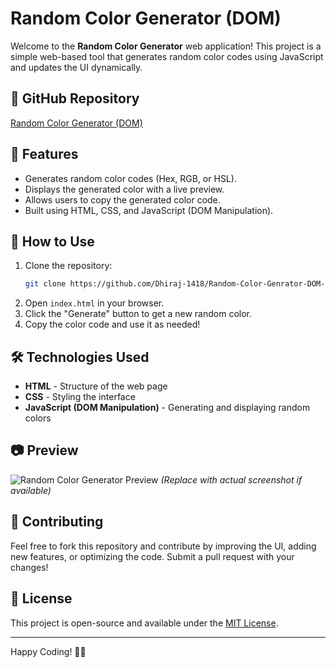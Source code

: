 # Random Color Generator (DOM)

Welcome to the **Random Color Generator** web application! This project is a simple web-based tool that generates random color codes using JavaScript and updates the UI dynamically.

## 🔗 GitHub Repository
[Random Color Generator (DOM)](https://github.com/Dhiraj-1418/Random-Color-Genrator-DOM-)

## 📌 Features
- Generates random color codes (Hex, RGB, or HSL).
- Displays the generated color with a live preview.
- Allows users to copy the generated color code.
- Built using HTML, CSS, and JavaScript (DOM Manipulation).

## 🚀 How to Use
1. Clone the repository:
   ```bash
   git clone https://github.com/Dhiraj-1418/Random-Color-Genrator-DOM-.git
   ```
2. Open `index.html` in your browser.
3. Click the "Generate" button to get a new random color.
4. Copy the color code and use it as needed!

## 🛠 Technologies Used
- **HTML** - Structure of the web page
- **CSS** - Styling the interface
- **JavaScript (DOM Manipulation)** - Generating and displaying random colors

## 📷 Preview
![Random Color Generator Preview](preview.png) *(Replace with actual screenshot if available)*

## 🤝 Contributing
Feel free to fork this repository and contribute by improving the UI, adding new features, or optimizing the code. Submit a pull request with your changes!

## 📜 License
This project is open-source and available under the [MIT License](LICENSE).

---
Happy Coding! 🎨🚀

